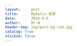 ```yaml
---
layout:     post                  
title:      Mybatis-目录      
date:       2016-6-6             
author:     Mr.W                   
header-img: img/post-bg-rwd.jpg  
catalog: true   
stickie: false                       
---
```

  
  